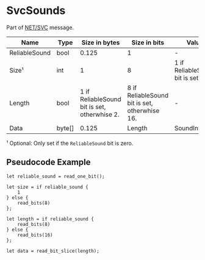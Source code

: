 # SvcSounds

Part of [NET/SVC](/classes/netsvc.md) message.

| Name | Type | Size in bytes | Size in bits | Value |
| --- | --- | --- | --- | --- |
| ReliableSound | bool | 0.125 | 1 | - |
| Size¹ | int | 1 | 8 | 1 if ReliableSound bit is set. |
| Length | bool | 1 if ReliableSound bit is set, otherwhise 2. | 8 if ReliableSound bit is set, otherwhise 16. | - |
| Data | byte[] | 0.125 | Length | SoundInfo[] |

¹ Optional: Only set if the `ReliableSound` bit is zero.

## Pseudocode Example

```rust,noplaypen
let reliable_sound = read_one_bit();

let size = if reliable_sound {
    1
} else {
    read_bits(8)
};

let length = if reliable_sound {
    read_bits(8)
} else {
    read_bits(16)
};

let data = read_bit_slice(length);
```

